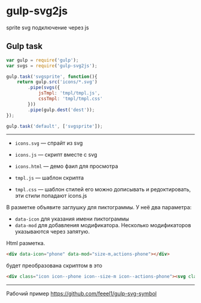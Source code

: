 # gulp-svg2js
sprite svg подключение через js

Gulp task
---------
```js
var gulp = require('gulp');
var svgs = require('gulp-svg2js');

gulp.task('svgsprite', function(){
    return gulp.src('icons/*.svg')
        .pipe(svgs({
            jsTmpl: 'tmpl/tmpl.js',
            cssTmpl: 'tmpl/tmpl.css'
        }))
        .pipe(gulp.dest('dest'));
});

gulp.task('default', ['svgsprite']);
```
--------
- `icons.svg` — спрайт из svg
- `icons.js` — скрипт вместе с svg
- `icons.html` — демо фаил для просмотра

- `tmpl.js` — шаблон скрипта
- `tmpl.css` — шаблон стилей его можно дописывать и редоктировать, эти стили попадают icons.js


В разметке объявите заглушку для пиктограммы. У неё два параметра:
- `data-icon` для указания имени пиктограммы
- `data-mod` для добавления модификатора. Несколько модификаторов указываются через запятую.

Html разметка.

```html
<div data-icon="phone" data-mod="size-m,actions-phone"></div>
```

будет преобразована скриптом в это

```html
<div class="icon icon--phone icon--size-m icon--actions-phone"><svg class="icon__cnt"><use xlink:href="#icon-phone"/></svg></div>
```
--------
Рабочий пример https://github.com/feeel1/gulp-svg-symbol